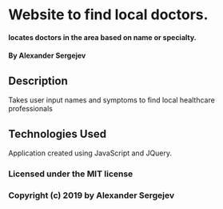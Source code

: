 #  Website to find local doctors.

#### locates doctors in the area based on name or specialty.
#### By Alexander Sergejev

## Description

Takes user input names and symptoms to find local healthcare professionals


## Technologies Used

Application created using JavaScript and JQuery.

### Licensed under the MIT license

### Copyright (c) 2019 by Alexander Sergejev
